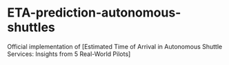 # ETA-prediction-autonomous-shuttles

Official implementation of [Estimated Time of Arrival in Autonomous Shuttle Services: Insights from 5 Real-World Pilots]
